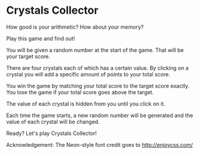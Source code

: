 # Crystals Collector

How good is your arithmetic? How about your memory?

Play this game and find out!


You will be given a random number at the start of the game. That will be your target score.

There are four crystals each of which has a certain value. By clicking on a crystal you will add a specific amount of points to your total score.

You win the game by matching your total score to the target score exactly. You lose the game if your total score goes above the target.

The value of each crystal is hidden from you until you click on it.

Each time the game starts, a new random number will be generated and the value of each crystal will be changed.

Ready? Let's play Crystals Collector!

Acknowledgement:
The Neon-style font credit goes to http://enjoycss.com/
